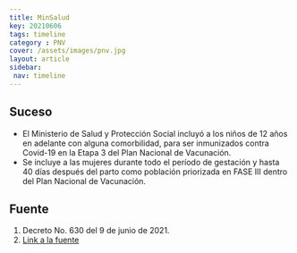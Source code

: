 ```yaml
---
title: MinSalud
key: 20210606
tags: timeline
category : PNV
cover: /assets/images/pnv.jpg
layout: article
sidebar:
 nav: timeline
---
```


## Suceso
- El Ministerio de Salud y Protección Social incluyó a los niños de 12 años en adelante con alguna comorbilidad, para ser inmunizados contra Covid-19 en la Etapa 3 del Plan Nacional de Vacunación.
- Se incluye a las mujeres durante todo el período de gestación y hasta 40 días después del parto como población priorizada en FASE III dentro del Plan Nacional de Vacunación.
## Fuente
1. Decreto No. 630 del 9 de junio de 2021.
2. [Link a la fuente](https://bogota.gov.co/mi-ciudad/salud/si-estoy-en-embarazo-puedo-aplicarme-la-vacuna-contra-el-covid)